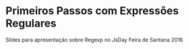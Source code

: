 # Primeiros Passos com Expressões Regulares
Slides para apresentação sobre Regexp no JsDay Feira de Santana 2016
